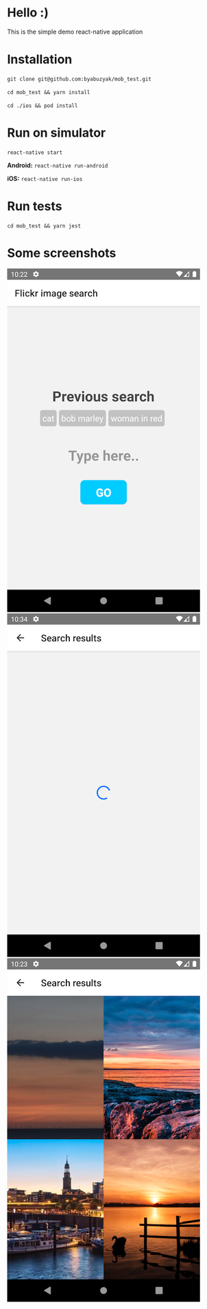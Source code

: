 # Hello :)
This is the simple demo react-native application

# Installation

`git clone git@github.com:byabuzyak/mob_test.git`

`cd mob_test && yarn install`

`cd ./ios && pod install`

# Run on simulator
`react-native start`

**Android:** `react-native run-android`

**iOS:** `react-native run-ios`

# Run tests
`cd mob_test && yarn jest`

# Some screenshots
 
![Main screen](./screenshots/main.png?raw=true&s=200 "Main screen")
![Loading screen](./screenshots/loading.png?raw=true&s=200 "Loading screen")
![Results screen](./screenshots/search.png?raw=true&s=200 "Results screen")
